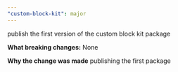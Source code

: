 ```yaml
---
"custom-block-kit": major
---
```


publish the first version of the custom block kit package

**What breaking changes:**
None

**Why the change was made**
publishing the first package 
